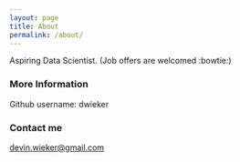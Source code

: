 ```yaml
---
layout: page
title: About
permalink: /about/
---
```


Aspiring Data Scientist. (Job offers are welcomed :bowtie:)

### More Information

Github username: dwieker

### Contact me

[devin.wieker@gmail.com](mailto:devin.wieker@gmail.com)
